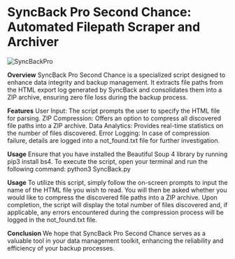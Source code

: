 # SyncBack Pro Second Chance: Automated Filepath Scraper and Archiver

![SyncBackPro](https://github.com/steliospavlidis/SyncBackPro/assets/138578903/79c16156-b8ed-4e8a-914f-c182e7f4a1ad)

**Overview**
SyncBack Pro Second Chance is a specialized script designed to enhance data integrity and backup management. It extracts file paths from the HTML export log generated by SyncBack and consolidates them into a ZIP archive, ensuring zero file loss during the backup process.

**Features**
User Input: The script prompts the user to specify the HTML file for parsing.
ZIP Compression: Offers an option to compress all discovered file paths into a ZIP archive.
Data Analytics: Provides real-time statistics on the number of files discovered.
Error Logging: In case of compression failure, details are logged into a not_found.txt file for further investigation.

**Usage**
Ensure that you have installed the Beautiful Soup 4 library by running pip3 install bs4.
To execute the script, open your terminal and run the following command:
python3 SyncBack.py

**Usage**
To utilize this script, simply follow the on-screen prompts to input the name of the HTML file you wish to read. You will then be asked whether you would like to compress the discovered file paths into a ZIP archive. Upon completion, the script will display the total number of files discovered and, if applicable, any errors encountered during the compression process will be logged in the not_found.txt file.

**Conclusion**
We hope that SyncBack Pro Second Chance serves as a valuable tool in your data management toolkit, enhancing the reliability and efficiency of your backup processes.
